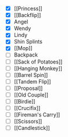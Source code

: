 - [x] [[Princess]]
- [x] [[Backflip]]
- [x] Angel
- [x] Wendy
- [x] Lindy
- [x] Shin Splints
- [x] [[Mop]]
- [ ] Backpack
- [ ] [[Sack of Potatoes]]
- [ ] [[Hanging Monkey]]
- [ ] [[Barrel Spin]]
- [ ] [[Tandem Flip]]
- [ ] [[Proposal]]
- [ ] [[Old Couple]]
- [ ] [[Birdie]]
- [ ] [[Crucifix]]
- [ ] [[Fireman's Carry]]
- [ ] [[Scissors]]
- [ ] [[Candlestick]]

